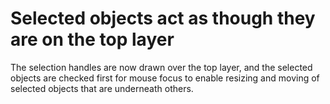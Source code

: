 # Selected objects act as though they are on the top layer

The selection handles are now drawn over the top layer, and the selected
objects are checked first for mouse focus to enable resizing and moving
of selected objects that are underneath others.